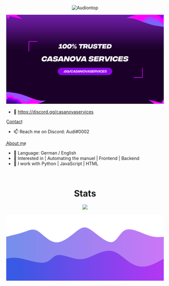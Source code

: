 <p align="center"> <img src="https://komarev.com/ghpvc/?username=Audiontop&label=Profile%20views&color=0e75b6&style=flat" alt="Audiontop" /> </p>

![Header](./Recovered.png)

- 👋 https://discord.gg/casanovaservices

C͟o͟n͟t͟a͟c͟t͟
- 📫 Reach me on Discord: Audi#0002


A͟b͟o͟u͟t͟ ͟m͟e͟
- 🌱 Language: German / English
- 👀 Interested in | Automating the manuel | Frontend | Backend
- 🌱 I work with Python | JavaScript | HTML

<p href="Audi" align="center">
    <img alt="" src=https://lanyard.cnrad.dev/api/308809638873137152/>
</p>

<h1 align="center">Stats</h1>
<a href="https://github.com/Audiontop"></a>
<p align="center">
  <img src="https://github-readme-stats.vercel.app/api?username=Audiontop&theme=midnight-purple&show_icons=true" />
</p>


![Footer](./footer.png)
